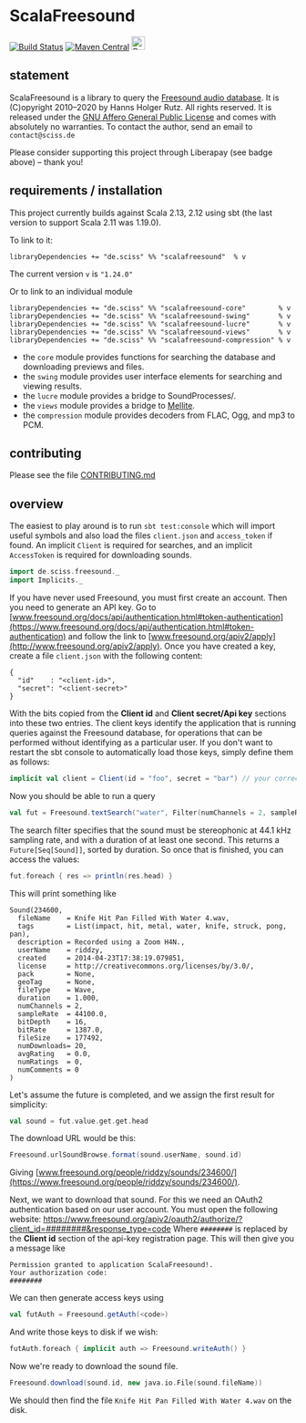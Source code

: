 # ScalaFreesound

[![Build Status](https://travis-ci.org/Sciss/ScalaFreesound.svg?branch=master)](https://travis-ci.org/Sciss/ScalaFreesound)
[![Maven Central](https://maven-badges.herokuapp.com/maven-central/de.sciss/scalafreesound_2.13/badge.svg)](https://maven-badges.herokuapp.com/maven-central/de.sciss/scalafreesound-core_2.13)
<a href="https://liberapay.com/sciss/donate"><img alt="Donate using Liberapay" src="https://liberapay.com/assets/widgets/donate.svg" height="24"></a>

## statement

ScalaFreesound is a library to query the [Freesound audio database](https://freesound.org). It is
(C)opyright 2010&ndash;2020 by Hanns Holger Rutz. All rights reserved. It is released under the
[GNU Affero General Public License](https://git.iem.at/sciss/ScalaFreesound/blob/master/LICENSE) and comes with 
absolutely no warranties. To contact the author, send an email to `contact@sciss.de`

Please consider supporting this project through Liberapay (see badge above) – thank you!

## requirements / installation

This project currently builds against Scala 2.13, 2.12 using sbt (the last version to support Scala 2.11 was 1.19.0).

To link to it:

    libraryDependencies += "de.sciss" %% "scalafreesound"  % v
    
The current version `v` is `"1.24.0"`

Or to link to an individual module

    libraryDependencies += "de.sciss" %% "scalafreesound-core"        % v
    libraryDependencies += "de.sciss" %% "scalafreesound-swing"       % v
    libraryDependencies += "de.sciss" %% "scalafreesound-lucre"       % v
    libraryDependencies += "de.sciss" %% "scalafreesound-views"       % v
    libraryDependencies += "de.sciss" %% "scalafreesound-compression" % v

- the `core` module provides functions for searching the database and downloading previews and files.
- the `swing` module provides user interface elements for searching and viewing results.
- the `lucre` module provides a bridge to SoundProcesses/.
- the `views` module provides a bridge to [Mellite](https://www.sciss.de/mellite/).
- the `compression` module provides decoders from FLAC, Ogg, and mp3 to PCM.

## contributing

Please see the file [CONTRIBUTING.md](CONTRIBUTING.md)

## overview

The easiest to play around is to run `sbt test:console` which will import useful symbols
and also load the files `client.json` and `access_token` if found. An implicit `Client` is required
for searches, and an implicit `AccessToken` is required for downloading sounds.

```scala
import de.sciss.freesound._
import Implicits._
```

If you have never used Freesound, you must first create an account. Then you need to generate an
API key. Go to [www.freesound.org/docs/api/authentication.html#token-authentication](https://www.freesound.org/docs/api/authentication.html#token-authentication) and 
follow the link to [www.freesound.org/apiv2/apply](http://www.freesound.org/apiv2/apply).
Once you have created a key, create a file `client.json` with the following content:

```
{
  "id"    : "<client-id>",
  "secret": "<client-secret>"
}
```

With the bits copied from the __Client id__  and __Client secret/Api key__ sections into
these two entries. The client keys identify the application that is running queries against
the Freesound database, for operations that can be performed without identifying as a particular
user. If you don't want to restart the sbt console to automatically load those keys,
simply define them as follows:

```scala
implicit val client = Client(id = "foo", secret = "bar") // your correct code here
```

Now you should be able to run a query

```scala
val fut = Freesound.textSearch("water", Filter(numChannels = 2, sampleRate = 44100, duration = 1.0 to *), sort = Sort.DurationShortest)
```

The search filter specifies that the sound must be stereophonic at 44.1 kHz sampling rate, and with a duration of at least one second.
This returns a `Future[Seq[Sound]]`, sorted by duration. So once that is finished, you can access the values:

```scala
fut.foreach { res => println(res.head) }
```

This will print something like

```
Sound(234600,
  fileName    = Knife Hit Pan Filled With Water 4.wav,
  tags        = List(impact, hit, metal, water, knife, struck, pong, pan),
  description = Recorded using a Zoom H4N.,
  userName    = riddzy,
  created     = 2014-04-23T17:38:19.079851,
  license     = http://creativecommons.org/licenses/by/3.0/,
  pack 	      = None,
  geoTag      = None,
  fileType    = Wave,
  duration    = 1.000,
  numChannels = 2,
  sampleRate  = 44100.0,
  bitDepth    = 16,
  bitRate     = 1387.0,
  fileSize    = 177492,
  numDownloads= 20,
  avgRating   = 0.0,
  numRatings  = 0,
  numComments = 0
)
```

Let's assume the future is completed, and we assign the first result for simplicity:

```scala
val sound = fut.value.get.get.head
```

The download URL would be this:

```scala
Freesound.urlSoundBrowse.format(sound.userName, sound.id)
```

Giving [www.freesound.org/people/riddzy/sounds/234600/](https://www.freesound.org/people/riddzy/sounds/234600/).

Next, we want to download that sound. For this we need an OAuth2 authentication based on our user account.
You must open the following website:
https://www.freesound.org/apiv2/oauth2/authorize/?client_id=########&response_type=code
Where `########` is replaced by the __Client id__ section of the api-key registration page.
This will then give you a message like

    Permission granted to application ScalaFreesound!.
    Your authorization code:
    ########

We can then generate access keys using 

```scala
val futAuth = Freesound.getAuth(<code>)
```

And write those keys to disk if we wish:

```scala
futAuth.foreach { implicit auth => Freesound.writeAuth() }
```

Now we're ready to download the sound file.

```scala
Freesound.download(sound.id, new java.io.File(sound.fileName))
```

We should then find the file `Knife Hit Pan Filled With Water 4.wav` on the disk.
